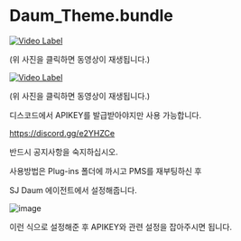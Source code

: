 # Daum_Theme.bundle


[![Video Label](https://j.gifs.com/jZ1LAy.gif)](https://www.youtube.com/watch?v=FY39k33oD8U&feature=youtu.be&ab_channel=RMXK)

(위 사진을 클릭하면 동영상이 재생됩니다.)



[![Video Label](https://j.gifs.com/Gv0ggK.gif)](https://www.youtube.com/watch?v=I1LbJ0x-QHE&ab_channel=RMXK)

(위 사진을 클릭하면 동영상이 재생됩니다.)

디스코드에서 APIKEY를 발급받아야지만 사용 가능합니다.

https://discord.gg/e2YHZCe

반드시 공지사항을 숙지하십시오.

사용방법은 Plug-ins 폴더에 까시고 PMS를 재부팅하신 후

SJ Daum 에이전트에서 설정해줍니다.

![image](https://user-images.githubusercontent.com/70357228/92954968-50c0a000-f49f-11ea-8ee8-37a94b1ad464.png)

이런 식으로 설정해준 후 APIKEY와 관련 설정을 잡아주시면 됩니다.
